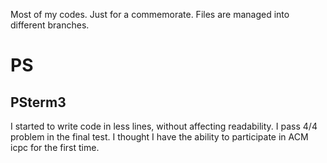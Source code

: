 Most of my codes.
Just for a commemorate.
Files are managed into different branches.

# PS
## PSterm3
I started to write code in less lines, without affecting readability.
I pass 4/4 problem in the final test.
I thought I have the ability to participate in ACM icpc for the first time.
